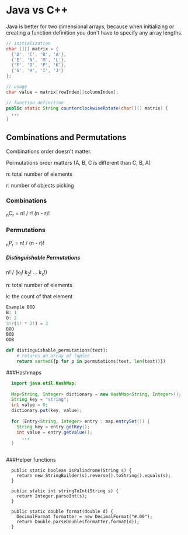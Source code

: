 
# Java vs C++


Java is better for two dimensional arrays, because when initializing or creating a function definition you don't have to specify any array lengths.

```Java
// initialization
char [][] matrix = {
  {'D', 'C', 'B', 'A'},
  {'E', 'N', 'M', 'L'},
  {'F', 'O', 'P', 'K'},
  {'G', 'H', 'I', 'J'}
};

// usage
char value = matrix[rowIndex][columnIndex];

// function definition
public static String counterclockwiseRotate(char[][] matrix) {
  ...
}
```

## Combinations and Permutations

Combinations order doesn't matter.

Permutations order matters (A, B, C is different than C, B, A)

n: total number of elements

r: number of objects picking

### Combinations
<sub>n</sub>C<sub>r</sub> = n! / r! (n - r)!

### Permutations
<sub>n</sub>P<sub>r</sub> = n! / (n - r)!

##### Distinguishable Permutations

n! / (k<sub>1</sub>! k<sub>2</sub>! ... k<sub>x</sub>!)

n: total number of elements

k: the count of that element

```Python
Example BOO
B: 1
O: 2
3!/(1! * 2!) = 3
BOO
BOB
OOB

def distinguishable_permutations(text):
    # returns an array of tuples
    return sorted({p for p in permutations(text, len(text))})
```

###Hashmaps
```Java 
  import java.util.HashMap;
  
  Map<String, Integer> dictionary = new HashMap<String, Integer>();
  String key = "string";
  int value = 0;
  dictionary.put(key, value);
  
  for (Entry<String, Integer> entry : map.entrySet()) {
    String key = entry.getKey();
    int value = entry.getValue();
      ...
  }
  
```

###Helper functions
```
  public static boolean isPalindrome(String s) {
    return new StringBuilder(s).reverse().toString().equals(s);
  } 
  
  public static int stringToInt(String s) {
    return Integer.parseInt(s);
  }
  
  public static double format(double d) {
    DecimalFormat formatter = new DecimalFormat("#.00");
    return Double.parseDouble(formatter.format(d));
  }
```
